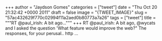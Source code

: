 
+++
author = "Jaydson Gomes"
categories = ["tweet"]
date = "Thu Oct 20 21:32:42 +0000 2011"
draft = false
image = "{TWEET_IMAGE}"
slug = "57ac432629f770c02994f11a2aed0b80773a7a26"
tags = ["tweet"]
title = """RT @paul_irish: A bit ago..."""
+++
RT @paul_irish: A bit ago, @wycats and I asked the question 'What feature would improve the web?" The responses, for your perusal.. http ...
